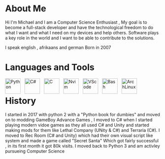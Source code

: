 # About Me

Hi I'm Michael and I am a Computer Science Enthusiast , My goal is to become a full-stack developer and have the technological freedom
to do what I want and what I need on my devices and help others. Software plays a key role in the world and I want to be able to contribute to the solutions.

I speak english , afrikaans and german
Born in 2007

# Languages and Tools

<img align="left" alt="Python" width="50px" style="padding-right:10px;" src="https://cdn.jsdelivr.net/gh/devicons/devicon/icons/python/python-plain.svg" />
<img align="left" alt="C#" width="50px" style="padding-right:10px;"  src="https://cdn.jsdelivr.net/gh/devicons/devicon@latest/icons/csharp/csharp-original.svg" />

<img align="left" alt="C" width="50px" style="padding-right:10px;"
  src="https://cdn.jsdelivr.net/gh/devicons/devicon@latest/icons/c/c-original.svg" />



<img align="left" alt="Nvim" width="50px" style="padding-right:10px;" src="https://cdn.jsdelivr.net/gh/devicons/devicon@latest/icons/neovim/neovim-original.svg" />

<img align="left" alt="VScode" width="50px" style="padding-right:10px;"  src="https://cdn.jsdelivr.net/gh/devicons/devicon@latest/icons/vscode/vscode-original.svg" />




<img align="left" alt="Bash" width="50px" style="padding-right:10px;" src="https://cdn.jsdelivr.net/gh/devicons/devicon/icons/bash/bash-original.svg" />
<img align="left" alt="ArchLinux" width="50px" style="padding-right:10px;" src="https://cdn.jsdelivr.net/gh/devicons/devicon@latest/icons/archlinux/archlinux-original.svg" />
<br />

#

# History
I started in 2017 with python 2 with a "Python book for dumbies" and moved on to modding GameBoy Advance Games , I moved to C# when I started playing modern vidoe games as they all used C# and Unity and started making mods for them like Lethal Company (UNity & C#) and Terraria (C#). I moved to Rec Room (C# and Unity) which had their own visual script like system and made a game called "Secret Santa" Which got fairly successful , in its first month it got 80k visits. I moved back to Python 3 and am activley pursueing Computer Science
